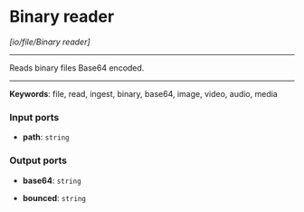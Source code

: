# Binary reader

_[io/file/Binary reader]_

---

Reads binary files Base64 encoded.  

---

__Keywords__: file, read, ingest, binary, base64, image, video, audio, media

### Input ports

* __path__: ` string `

### Output ports

* __base64__: ` string `


* __bounced__: ` string `

